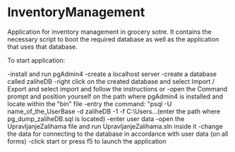# InventoryManagement
Application for inventory management in grocery sotre. It contains the necessary script to boot the required database as well as the application that uses that database.

To start application:

-install and run pgAdmin4
-create a localhost server
-create a database called zaliheDB
-right click on the created database and select Import / Export and select import and follow the instructions or
-open the Command prompt and position yourself on the path where pgAdmin4 is installed and locate within the "bin" file
-entry the command: "psql -U name_of_the_UserBase -d zaliheDB -1 -f C:\Users\...(enter the path where pg_dump_zaliheDB.sql is located)
-enter user data
-open the UpravljanjeZalihama file and run UpravljanjeZalihama.sln inside it
-change the data for connecting to the database in accordance with user data (on all forms)
-click start or press f5 to launch the application
